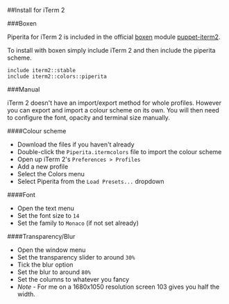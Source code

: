##Install for iTerm 2

###Boxen

Piperita for iTerm 2 is included in the official [boxen][2] module [puppet-iterm2][1]. 

To install with boxen simply include iTerm 2 and then include the piperita scheme.

```
include iterm2::stable
include iterm2::colors::piperita
```

###Manual

iTerm 2 doesn't have an import/export method for whole profiles. However you can export and import a colour scheme on its own. You will then need to configure the font, opacity and terminal size manually.

####Colour scheme
 * Download the files if you haven't already
 * Double-click the `Piperita.itermcolors` file to import the colour scheme
 * Open up iTerm 2's `Preferences > Profiles`
 * Add a new profile
 * Select the Colors menu
 * Select Piperita from the `Load Presets...` dropdown

####Font
 * Open the text menu
 * Set the font size to `14`
 * Set the family to `Monaco` (if not set already)

####Transparency/Blur
 * Open the window menu
 * Set the transparency slider to around `30%`
 * Tick the blur option
 * Set the blur to around `80%`
 * Set the columns to whatever you fancy
  * *Note* - For me on a 1680x1050 resolution screen 103 gives you half the width.

[1]:https://github.com/boxen/puppet-iterm2
[2]:https://boxen.github.com/
